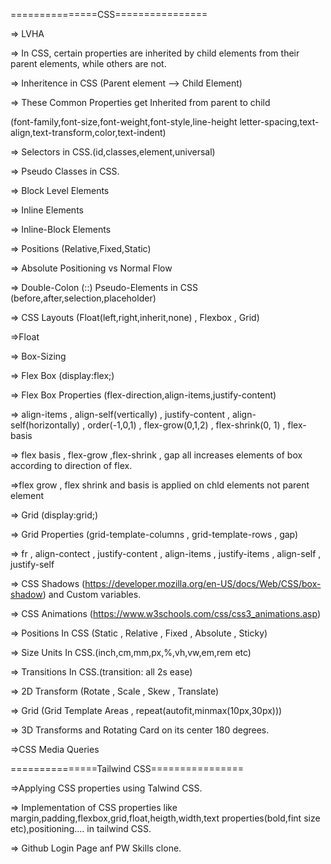 ===============CSS================

=> LVHA

=> In CSS, certain properties are inherited by child elements from their parent elements,
while others are not.

=> Inheritence in CSS (Parent element --> Child Element)

=> These Common Properties get Inherited from parent to child

(font-family,font-size,font-weight,font-style,line-height
letter-spacing,text-align,text-transform,color,text-indent)

=> Selectors in CSS.(id,classes,element,universal)

=> Pseudo Classes in CSS.

=> Block Level Elements

=> Inline Elements

=> Inline-Block Elements

=> Positions (Relative,Fixed,Static)

=> Absolute Positioning vs Normal Flow

=> Double-Colon (::) Pseudo-Elements in CSS (before,after,selection,placeholder)

=> CSS Layouts (Float(left,right,inherit,none) , Flexbox , Grid)

=>Float

=> Box-Sizing

=> Flex Box (display:flex;)

=> Flex Box Properties (flex-direction,align-items,justify-content)

=> align-items , align-self(vertically) , justify-content , align-self(horizontally) , order(-1,0,1) , flex-grow(0,1,2) , flex-shrink(0, 1) , flex-basis

=> flex basis , flex-grow ,flex-shrink , gap all increases elements of box according to direction of flex.

=>flex grow , flex shrink and basis is applied on chld elements not parent element

=> Grid (display:grid;)

=> Grid Properties (grid-template-columns , grid-template-rows , gap)

=> fr , align-contect , justify-content , align-items , justify-items , align-self , justify-self

=> CSS Shadows (https://developer.mozilla.org/en-US/docs/Web/CSS/box-shadow) and Custom variables.

=> CSS Animations (https://www.w3schools.com/css/css3_animations.asp)

=> Positions In CSS (Static , Relative , Fixed , Absolute , Sticky)

=> Size Units In CSS.(inch,cm,mm,px,%,vh,vw,em,rem etc)

=> Transitions In CSS.(transition: all 2s ease)

=> 2D Transform (Rotate , Scale , Skew , Translate)

=> Grid (Grid Template Areas , repeat(autofit,minmax(10px,30px)))

=> 3D Transforms and Rotating Card on its center 180 degrees.

=>CSS Media Queries

===============Tailwind CSS================

=>Applying CSS properties using Talwind CSS.

=> Implementation of CSS properties like margin,padding,flexbox,grid,float,heigth,width,text properties(bold,fint size etc),positioning.... in tailwind CSS.

=> Github Login Page anf PW Skills clone.
